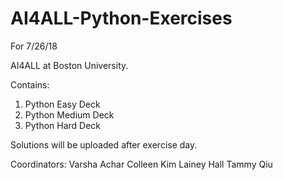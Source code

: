 # AI4ALL-Python-Exercises
For 7/26/18

AI4ALL at Boston University.

Contains:
1) Python Easy Deck
2) Python Medium Deck
3) Python Hard Deck

Solutions will be uploaded after exercise day.

Coordinators: 
Varsha Achar
Colleen Kim
Lainey Hall
Tammy Qiu
